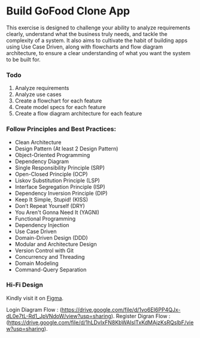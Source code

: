 # Build GoFood Clone App

This exercise is designed to challenge your ability to analyze requirements clearly, understand what the business truly needs, and tackle the complexity of a system. It also aims to cultivate the habit of building apps using Use Case Driven, along with flowcharts and flow diagram architecture, to ensure a clear understanding of what you want the system to be built for.

### Todo
1. Analyze requirements
2. Analyze use cases
3. Create a flowchart for each feature
4. Create model specs for each feature
5. Create a flow diagram architecture for each feature

### Follow Principles and Best Practices:
- Clean Architecture
- Design Pattern (At least 2 Design Pattern)
- Object-Oriented Programming
- Dependency Diagram
- Single Responsibility Principle (SRP)
- Open-Closed Principle (OCP)
- Liskov Substitution Principle (LSP)
- Interface Segregation Principle (ISP)
- Dependency Inversion Principle (DIP)
- Keep It Simple, Stupid! (KISS)
- Don’t Repeat Yourself (DRY)
- You Aren't Gonna Need It (YAGNI)
- Functional Programming
- Dependency Injection
- Use Case Driven
- Domain-Driven Design (DDD)
- Modular and Architecture Design
- Version Control with Git
- Concurrency and Threading
- Domain Modeling
- Command-Query Separation

### Hi-Fi Design
Kindly visit it on [Figma](https://www.figma.com/file/fMARq1bHk8nmvvijlM4pB3/Untitled?type=design&node-id=0%3A1&mode=design&t=sIGB7hAL5Zx3FQ4U-1).


Login Diagram Flow : (https://drive.google.com/file/d/1vo6EI6PP4QJx-dL0e7tL-Rd1_JpVNdoW/view?usp=sharing).
Register Digran Flow : (https://drive.google.com/file/d/1hLDvIxFN8KbWAIslTxKdMAjzKsRQslbF/view?usp=sharing).
